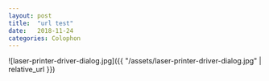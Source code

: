 ```yaml
---
layout: post
title:  "url test"
date:   2018-11-24
categories: Colophon
---
```



![laser-printer-driver-dialog.jpg]({{ "/assets/laser-printer-driver-dialog.jpg" | relative_url }})